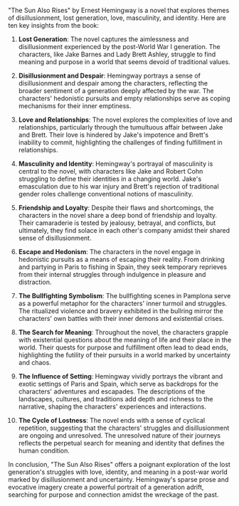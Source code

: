 "The Sun Also Rises" by Ernest Hemingway is a novel that explores themes of disillusionment, lost generation, love, masculinity, and identity. Here are ten key insights from the book:

1. **Lost Generation**: The novel captures the aimlessness and disillusionment experienced by the post-World War I generation. The characters, like Jake Barnes and Lady Brett Ashley, struggle to find meaning and purpose in a world that seems devoid of traditional values.

2. **Disillusionment and Despair**: Hemingway portrays a sense of disillusionment and despair among the characters, reflecting the broader sentiment of a generation deeply affected by the war. The characters' hedonistic pursuits and empty relationships serve as coping mechanisms for their inner emptiness.

3. **Love and Relationships**: The novel explores the complexities of love and relationships, particularly through the tumultuous affair between Jake and Brett. Their love is hindered by Jake's impotence and Brett's inability to commit, highlighting the challenges of finding fulfillment in relationships.

4. **Masculinity and Identity**: Hemingway's portrayal of masculinity is central to the novel, with characters like Jake and Robert Cohn struggling to define their identities in a changing world. Jake's emasculation due to his war injury and Brett's rejection of traditional gender roles challenge conventional notions of masculinity.

5. **Friendship and Loyalty**: Despite their flaws and shortcomings, the characters in the novel share a deep bond of friendship and loyalty. Their camaraderie is tested by jealousy, betrayal, and conflicts, but ultimately, they find solace in each other's company amidst their shared sense of disillusionment.

6. **Escape and Hedonism**: The characters in the novel engage in hedonistic pursuits as a means of escaping their reality. From drinking and partying in Paris to fishing in Spain, they seek temporary reprieves from their internal struggles through indulgence in pleasure and distraction.

7. **The Bullfighting Symbolism**: The bullfighting scenes in Pamplona serve as a powerful metaphor for the characters' inner turmoil and struggles. The ritualized violence and bravery exhibited in the bullring mirror the characters' own battles with their inner demons and existential crises.

8. **The Search for Meaning**: Throughout the novel, the characters grapple with existential questions about the meaning of life and their place in the world. Their quests for purpose and fulfillment often lead to dead ends, highlighting the futility of their pursuits in a world marked by uncertainty and chaos.

9. **The Influence of Setting**: Hemingway vividly portrays the vibrant and exotic settings of Paris and Spain, which serve as backdrops for the characters' adventures and escapades. The descriptions of the landscapes, cultures, and traditions add depth and richness to the narrative, shaping the characters' experiences and interactions.

10. **The Cycle of Lostness**: The novel ends with a sense of cyclical repetition, suggesting that the characters' struggles and disillusionment are ongoing and unresolved. The unresolved nature of their journeys reflects the perpetual search for meaning and identity that defines the human condition.

In conclusion, "The Sun Also Rises" offers a poignant exploration of the lost generation's struggles with love, identity, and meaning in a post-war world marked by disillusionment and uncertainty. Hemingway's sparse prose and evocative imagery create a powerful portrait of a generation adrift, searching for purpose and connection amidst the wreckage of the past.